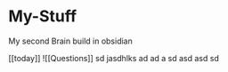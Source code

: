 # My-Stuff

My second Brain build in obsidian

[[today]]
![[Questions]]
sd jasdhlks ad
ad
 a
 sd
 asd
asd
sd
